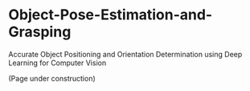 # Object-Pose-Estimation-and-Grasping
Accurate Object Positioning and Orientation Determination using Deep Learning for Computer Vision

(Page under construction)
